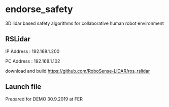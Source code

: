 # endorse_safety
3D lidar based safety algorithms for collaborative human robot environment

## RSLidar
IP Address : 192.168.1.200

PC Address : 192.168.1.102

download and build https://github.com/RoboSense-LiDAR/ros_rslidar

## Launch file
Prepared for DEMO 30.9.2019 at FER
